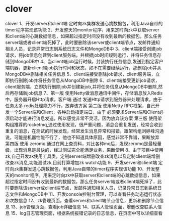 # clover
clover 1、开发server和client端 定时向zk集群发送心跳数据包，利用Java自带的timer程序实现该功能 2、开发整天的monitor程序，用来定时向zk中获取server和client端的心跳数据信息，如果超过指定时间没有收到最新的数据包，那么任务server端或者client端死掉了，此时要删除该server或client端节点，发邮件通知相关人员，记录异常日志到系统日志文件和MongoDB中 3、client端接受创建job请求，将job信息创建到client服务端，并根据job时间规则运行，并将任务信息存储到MongoDB中 4、当client端job运行时候，封装执行任务信息,发送到指定客户端机器，更新client端job执行时间和状态，如不在需要继续运行，那删除job并从MongoDB中删除相关任务信息 5、client端接受删除job请求，client服务端，立即执行删除job并将任务信息从MongoDB中删除 6、client端接受更新job请求，client服务端，立即执行删除job并创建新job,并将任务信息从MongoDB中删除,然后再存储新job信息 7、第一版 使用Netty做消息通讯中间件，存储消息放入Redis中，服务器开启Http请求，客户端 通过 发送Http请求到服务器来处理请求，由于任务太多 redis处理能力不行，放弃该方案 第二版 使用Netty RPC框架，自己开发一个Server端和Client，各种启动指定端口，由于 必须要求Server端和Client必须启动才能进行消息发送，所以感觉非常不灵活，因为放弃该方案 第三版 使用架构组推荐的rocketmq,通过使用发现，很严重问题，消息会重复发送，经常会收到重复的消息，在测试的时候发现，经常发生消息异常和报错，跟架构组刘婷峰沟通说，可能是机器性能不行了，他也不知道具体原因，感觉非常不靠谱，果断放弃 第四版 使用 zeromq,通过在网上查资料，对比各种mq后，发现zeromq是最轻量级，出现消息是最快的，经过测试完全能满足业务，果断使用 8、由于项目中使用zk,自己开发zk使用工具类，定制server端增删改查zk消息以及定制client端增删改查zk消息,功能测试zk,目前打算增加zk watch功能 9、开发server和client端 定时向zk集群发送心跳数据包，利用Java自带的timer程序实现该功能 10、开发整天的monitor程序，用来定时向zk中获取server和client端的心跳数据信息，如果超过指定时间没有收到最新的数据包，那么任务server端或者client端死掉了，此时要删除该server或client端节点，发邮件通知相关人员，记录异常日志到系统日志文件和MongoDB中 11、开发console控制台管理，可以查看任务动态运行状态和次数信息 12、zk管理页面，查看server和client端节点信息，更新和删除节点信息 13、job管理页面，查看job详细信息 14、联系人管理页面，增删改查联系人信息 15、log日志管理页面，根据系统报错记录的日志信息，在页面中可以详细查看

